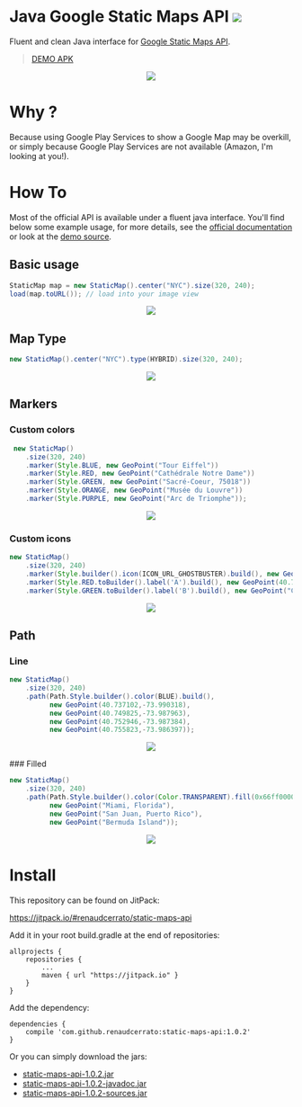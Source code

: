 # Java Google Static Maps API [![](https://jitpack.io/v/renaudcerrato/static-maps-api.svg)](https://jitpack.io/#renaudcerrato/static-maps-api)

Fluent and clean Java interface for [Google Static Maps API](https://developers.google.com/maps/documentation/static-maps/). 

> [DEMO APK](https://github.com/renaudcerrato/static-maps-api/raw/master/app/app-debug.apk)

<p align="center"><img src="https://github.com/renaudcerrato/static-maps-api/raw/master/assets/screenshot.png"></p>

# Why ?

Because using Google Play Services to show a Google Map may be overkill, or simply because Google Play Services are not available (Amazon, I'm looking at you!).


# How To

Most of the official API is available under a fluent java interface. You'll find below some example usage, for more details, see the [official documentation](https://developers.google.com/maps/documentation/static-maps/intro) or look at the [demo source](https://github.com/renaudcerrato/static-maps-api/blob/master/app/src/main/java/com/mypopsy/staticmaps/demo/ui/DemoFragment.java).


## Basic usage

```java
StaticMap map = new StaticMap().center("NYC").size(320, 240);
load(map.toURL()); // load into your image view
```
<p align="center"><img src="https://maps.googleapis.com/maps/api/staticmap?center=NYC&size=320x240"/></p>

## Map Type

```java
new StaticMap().center("NYC").type(HYBRID).size(320, 240);
```
<p align="center"><img src="https://maps.googleapis.com/maps/api/staticmap?center=NYC&size=320x240&maptype=hybrid"/></p>

## Markers

### Custom colors

```java
 new StaticMap()
    .size(320, 240)
    .marker(Style.BLUE, new GeoPoint("Tour Eiffel"))
    .marker(Style.RED, new GeoPoint("Cathédrale Notre Dame"))
    .marker(Style.GREEN, new GeoPoint("Sacré-Coeur, 75018"))
    .marker(Style.ORANGE, new GeoPoint("Musée du Louvre"))
    .marker(Style.PURPLE, new GeoPoint("Arc de Triomphe"));
```

<td>
<p align="center"><img src="https://maps.googleapis.com/maps/api/staticmap?size=320x240&markers=color%3A0x0000FF%7CTour+Eiffel&markers=color%3A0xFF0000%7CCath%C3%A9drale+Notre+Dame&markers=color%3A0x00FF00%7CSacr%C3%A9-Coeur%2C+75018&markers=color%3A0xFFA500%7CMus%C3%A9e+du+Louvre&markers=color%3A0x800080%7CArc+de+Triomphe"/></p>
</td>
</tr>
</table>

### Custom icons
```java
new StaticMap()
    .size(320, 240)
    .marker(Style.builder().icon(ICON_URL_GHOSTBUSTER).build(), new GeoPoint(40.7195532,-74.0067987))
    .marker(Style.RED.toBuilder().label('A').build(), new GeoPoint(40.7529234,-73.9827515))
    .marker(Style.GREEN.toBuilder().label('B').build(), new GeoPoint("Columbia University, NYC"));
```

<p align="center"><img src="https://maps.googleapis.com/maps/api/staticmap?size=320x240&markers=icon%3Ahttp%3A%2F%2Fraw.githubusercontent.com%2Frenaudcerrato%2Fstatic-maps-api%2Fmaster%2Fapp%2Fsrc%2Fmain%2Fres%2Fdrawable%2Fghostbuster.png%7C40%2C719553%2C-74%2C006799&markers=color%3A0xFF0000%7Clabel%3AA%7C40%2C752923%2C-73%2C982752&markers=color%3A0x00FF00%7Clabel%3AB%7CColumbia+University%2C+NYC"/></p>

## Path

### Line

```java
new StaticMap()
    .size(320, 240)
    .path(Path.Style.builder().color(BLUE).build(),
          new GeoPoint(40.737102,-73.990318),
          new GeoPoint(40.749825,-73.987963),
          new GeoPoint(40.752946,-73.987384),
          new GeoPoint(40.755823,-73.986397));
```

<p align="center"><img src="https://maps.googleapis.com/maps/api/staticmap?path=color:0x0000ff%7C40.737102,-73.990318%7C40.749825,-73.987963%7C40.752946,-73.987384%7C40.755823,-73.986397&size=320x240"/></p>
### Filled

```java
new StaticMap()
    .size(320, 240)
    .path(Path.Style.builder().color(Color.TRANSPARENT).fill(0x66ff0000).build(),
          new GeoPoint("Miami, Florida"),
          new GeoPoint("San Juan, Puerto Rico"),
          new GeoPoint("Bermuda Island"));
```

<p align="center"><img src="https://maps.googleapis.com/maps/api/staticmap?size=320x240&path=color%3A0x00000000%7Cfillcolor%3A0xFF000066%7CMiami%2C+Florida%7CSan+Juan%2C+Puerto+Rico%7CBermuda+Island"/></p>

# Install

This repository can be found on JitPack:

https://jitpack.io/#renaudcerrato/static-maps-api

Add it in your root build.gradle at the end of repositories:
```
allprojects {
	repositories {
		...
		maven { url "https://jitpack.io" }
	}
}
```

Add the dependency:
```
dependencies {
	compile 'com.github.renaudcerrato:static-maps-api:1.0.2'
}
```

Or you can simply download the jars:

* [static-maps-api-1.0.2.jar](https://jitpack.io/com/github/renaudcerrato/static-maps-api/1.0.2/static-maps-api-1.0.2.jar)
* [static-maps-api-1.0.2-javadoc.jar](https://jitpack.io/com/github/renaudcerrato/static-maps-api/1.0.2/static-maps-api-1.0.2-javadoc.jar)
* [static-maps-api-1.0.2-sources.jar](https://jitpack.io/com/github/renaudcerrato/static-maps-api/1.0.2/static-maps-api-1.0.2-sources.jar)
